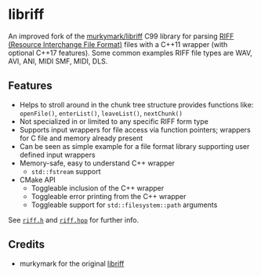 # libriff

An improved fork of the [murkymark/libriff](https://github.com/murkymark/libriff) C99 library for parsing [RIFF (Resource Interchange File Format)](https://en.wikipedia.org/wiki/Resource_Interchange_File_Format) files with a C++11 wrapper (with optional C++17 features). Some common examples RIFF file types are WAV, AVI, ANI, MIDI SMF, MIDI, DLS.

## Features

- Helps to stroll around in the chunk tree structure
  provides functions like: `openFile()`, `enterList()`, `leaveList()`, `nextChunk()`
- Not specialized in or limited to any specific RIFF form type
- Supports input wrappers for file access via function pointers; wrappers for C file and memory already present
- Can be seen as simple example for a file format library supporting user defined input wrappers
- Memory-safe, easy to understand C++ wrapper
  - `std::fstream` support
- CMake API
  - Toggleable inclusion of the C++ wrapper
  - Toggleable error printing from the C++ wrapper
  - Toggleable support for `std::filesystem::path` arguments

See [`riff.h`](src/riff.h) and [`riff.hpp`](src/riff.hpp) for further info.

## Credits

- murkymark for the original [libriff](https://github.com/murkymark/libriff)
